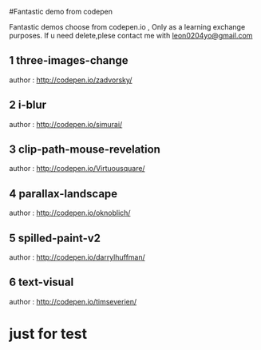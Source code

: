 #Fantastic  demo from codepen

Fantastic demos choose from codepen.io , Only as a learning exchange purposes.
If u need delete,plese contact me with leon0204yo@gmail.com


## 1 three-images-change

author : http://codepen.io/zadvorsky/

## 2 i-blur

author : http://codepen.io/simurai/

## 3 clip-path-mouse-revelation

author : http://codepen.io/Virtuousquare/

## 4 parallax-landscape

author : http://codepen.io/oknoblich/

## 5 spilled-paint-v2

author : http://codepen.io/darrylhuffman/

## 6 text-visual

author : http://codepen.io/timseverien/

#  just for test
